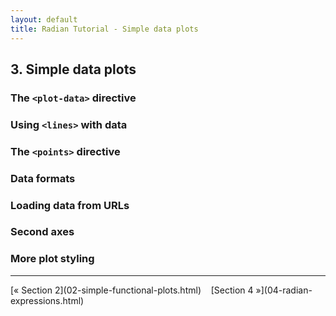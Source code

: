 ```yaml
---
layout: default
title: Radian Tutorial - Simple data plots
---
```


## 3. Simple data plots

### The `<plot-data>` directive

### Using `<lines>` with data

### The `<points>` directive

### Data formats

### Loading data from URLs

### Second axes

### More plot styling


<hr>
[&laquo; Section 2](02-simple-functional-plots.html)&nbsp;&nbsp;&nbsp;
[Section 4 &raquo;](04-radian-expressions.html)
